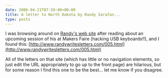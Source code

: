 ```yaml
---
date: 2006-04-21T07:59:00+00:00
title: A letter to North Dakota by Randy Sarafan...
type: posts
---
```

I was browsing around on [Randy's web site](http://www.randywritesletters.com/portfolio/) after reading about an upcoming session of his at Makers Faire (hacking USB keyboards!!), and I found this: [http://www.randywritesletters.com/005.html](http://www.randywritesletters.com/005.html)

All of the letters on that site (which has little or no navigation elements, so just edit the URL appropriately to go up to the front page) are hilarious, but for some reason I find this one to be the best... let me know if you disagree.
